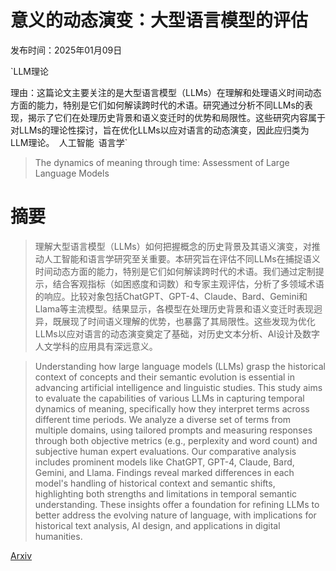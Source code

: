 # 意义的动态演变：大型语言模型的评估

发布时间：2025年01月09日

`LLM理论

理由：这篇论文主要关注的是大型语言模型（LLMs）在理解和处理语义时间动态方面的能力，特别是它们如何解读跨时代的术语。研究通过分析不同LLMs的表现，揭示了它们在处理历史背景和语义变迁时的优势和局限性。这些研究内容属于对LLMs的理论性探讨，旨在优化LLMs以应对语言的动态演变，因此应归类为LLM理论。` `人工智能` `语言学`

> The dynamics of meaning through time: Assessment of Large Language Models

# 摘要

> 理解大型语言模型（LLMs）如何把握概念的历史背景及其语义演变，对推动人工智能和语言学研究至关重要。本研究旨在评估不同LLMs在捕捉语义时间动态方面的能力，特别是它们如何解读跨时代的术语。我们通过定制提示，结合客观指标（如困惑度和词数）和专家主观评估，分析了多领域术语的响应。比较对象包括ChatGPT、GPT-4、Claude、Bard、Gemini和Llama等主流模型。结果显示，各模型在处理历史背景和语义变迁时表现迥异，既展现了时间语义理解的优势，也暴露了其局限性。这些发现为优化LLMs以应对语言的动态演变奠定了基础，对历史文本分析、AI设计及数字人文学科的应用具有深远意义。

> Understanding how large language models (LLMs) grasp the historical context of concepts and their semantic evolution is essential in advancing artificial intelligence and linguistic studies. This study aims to evaluate the capabilities of various LLMs in capturing temporal dynamics of meaning, specifically how they interpret terms across different time periods. We analyze a diverse set of terms from multiple domains, using tailored prompts and measuring responses through both objective metrics (e.g., perplexity and word count) and subjective human expert evaluations. Our comparative analysis includes prominent models like ChatGPT, GPT-4, Claude, Bard, Gemini, and Llama. Findings reveal marked differences in each model's handling of historical context and semantic shifts, highlighting both strengths and limitations in temporal semantic understanding. These insights offer a foundation for refining LLMs to better address the evolving nature of language, with implications for historical text analysis, AI design, and applications in digital humanities.

[Arxiv](https://arxiv.org/abs/2501.05552)